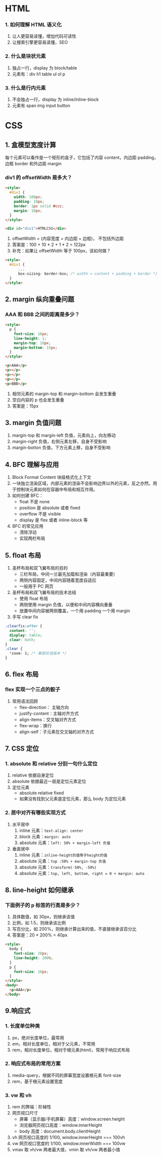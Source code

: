# HTML

### 1. 如何理解 HTML 语义化

1. 让人更容易读懂，增加代码可读性
2. 让搜索引擎更容易读懂，SEO

### 2. 什么是块状元素

1. 独占一行，display 为 block/table
2. 元素有：div h1 table ul ol p

### 3. 什么是行内元素

1. 不会独占一行，display 为 inline/inline-block
2. 元素有 span img input button

# CSS

## 1. 盒模型宽度计算

每个元素可以看作是一个矩形的盒子，它包括了内容 content，内边距 padding，边框 border 和外边距 margin

### div1 的 offsetWidth 是多大？

```html
<style>
  #div1 {
    width: 100px;
    padding: 10px;
    border: 1px solid #ccc;
    margin: 10px;
  }
</style>

<div id="div1">HTMLCSS</div>
```

1. offsetWidth = (内容宽度 + 内边距 + 边框)， 不包括外边距
2. 答案是：100 + 10 \* 2 + 1 \* 2 = 122px
3. 补充：如果让 offsetWidth 等于 100px，该如何做？

```html
<style>
  #div1 {
      ...
      box-sizing: border-box; /* width = content + padding + border */
  }
</style>
```

## 2. margin 纵向重叠问题

### AAA 和 BBB 之间的距离是多少？

```html
<style>
  p {
    font-size: 16px;
    line-height: 1;
    margin-top: 10px;
    margin-bottom: 15px;
  }
</style>

<p>AAA</p>
<p></p>
<p></p>
<p></p>
<p>BBB</p>
```

1. 相邻元素的 margin-top 和 margin-bottom 会发生重叠
2. 空白内容的 p 也会发生重叠
3. 答案是：15px

## 3. margin 负值问题

1. margin-top 和 margin-left 负值，元素向上，向左移动
2. margin-right 负值，右侧元素左移，自身不受影响
3. margin-botton 负值，下方元素上移，自身不受影响

## 4. BFC 理解与应用

1. Block Format Content 块级格式化上下文
2. 一块独立渲染区域，内部元素的渲染不会影响边界以外的元素，反之亦然。用于控制块元素如何在容器中布局和相互作用。
3. 如何创建 BFC：
   - float 不是 none
   - position 是 absolute 或者 fixed
   - overflow 不是 visible
   - display 是 flex 或者 inline-block 等
4. BFC 的常见应用
   - 清除浮动
   - 实现两栏布局

## 5. float 布局

1. 圣杯布局和双飞翼布局的目的
   - 三栏布局，中间一兰最先加载和渲染（内容最重要）
   - 两侧内容固定，中间内容随着宽度自适应
   - 一般用于 PC 网页
2. 圣杯布局和双飞翼布局的技术总结
   - 使用 float 布局
   - 两侧使用 margin 负值，以便和中间内容横向重叠
   - 放置中间内容被两侧覆盖，一个用 padding 一个用 margin
3. 手写 clear fix

```css
.clearfix:after {
  content: '';
  display: table;
  clear: both;
}
.clear {
  *zoom: 1; /* 兼容IE低版本 */
}
```

## 6. flex 布局

### flex 实现一个三点的骰子

1. 常用语法回顾
   - flex-direction： 主轴方向
   - justify-content：主轴对齐方式
   - align-items：交叉轴对齐方式
   - flex-wrap：换行
   - align-self：子元素在交叉轴的对齐方式

## 7. CSS 定位

### 1. absolute 和 relative 分别一句什么定位

1. relative 依据自身定位
2. absolute 依据最近一层是定位元素定位
3. 定位元素
   - absolute relative fixed
   - 如果没有找到父元素是定位元素，那么 body 为定位元素

### 2. 居中对齐有哪些实现方式

1. 水平居中
   1. inline 元素：`text-align: center`
   2. block 元素：`margin: auto`
   3. absolute 元素：`left: 50% + margin-left 负值`
2. 垂直居中
   1. inline 元素：`inline-height的值等于height的值`
   2. absolute 元素：`top :50% + margin-top 负值`
   3. absolute 元素：`transform(-50%, -50%)`
   4. absolute 元素：`top, left, bottom, right = 0 + margin: auto`

## 8. line-height 如何继承

### 下面例子的 p 标签的行高是多少？

1. 具体数值，如 30px，则继承该值
2. 比例，如 1.5，则继承该比例
3. 写百分比，如 200%，则继承计算出来的值，不直接继承该百分比
4. 答案是：20 \* 200% = 40px

```html
<style>
  body {
    font-size: 20px;
    line-height: 200%;
  }
  p {
    font-size: 16px;
  }
</style>
<body>
  <p>AAA</p>
</body>
```

## 9.响应式

### 1. 长度单位种类

1. px，绝对长度单位，最常用
2. em，相对长度单位，相对于父元素，不常用
3. rem，相对长度单位，相对于根元素(html)，常用于响应式布局

### 2. 响应式布局的常用方案

1. media-query，根据不同的屏幕宽度设置根元素 font-size
2. rem，基于根元素设置宽度

### 3. vw 和 vh

1. rem 的弊端：阶梯性
2. 网页视口尺寸
   - 屏幕（显示器/手机屏幕）高度：window.screen.height
   - 浏览器网页视口高度：window.innerHeight
   - body 高度：document.body.clientHeight
3. vh 网页视口高度的 1/100, window.innerHeight === 100vh
4. vw 网页视口宽度的 1/100, window.innerWidth === 100vw
5. vmax 取 vh/vw 两者最大值，vmin 取 vh/vw 两者最小值
